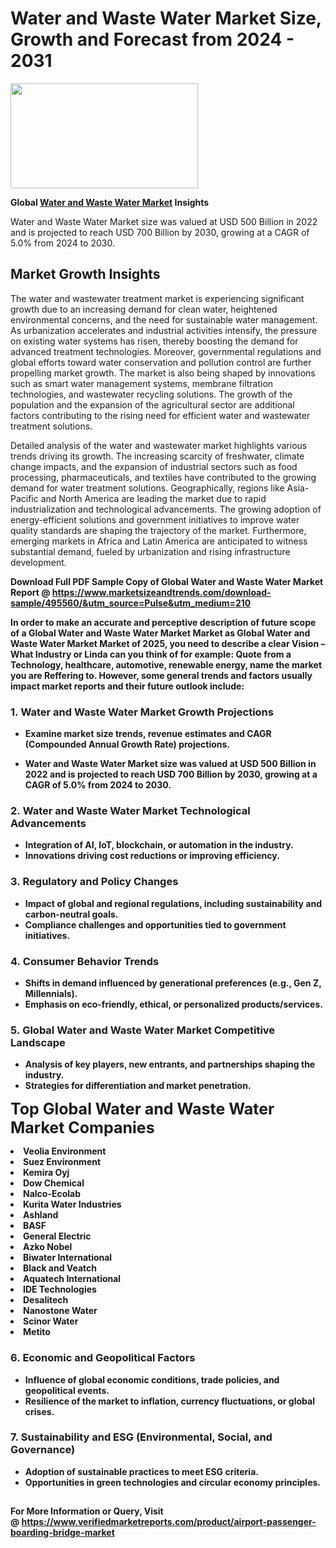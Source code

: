 <H1>Water and Waste Water Market Size, Growth and Forecast from 2024 - 2031</H1><img class="aligncenter size-medium wp-image-584254" src="https://thirdeyenews.in/wp-content/uploads/2024/09/Global-Market-Research-300x168.jpeg" alt="" width="300" height="168" /><p><strong>Global&nbsp;<a href="https://www.marketsizeandtrends.com/download-sample/495560/&amp;utm_source=Pulse&amp;utm_medium=210">Water and Waste Water Market</a> Insights</strong></p><p>Water and Waste Water Market size was valued at USD 500 Billion in 2022 and is projected to reach USD 700 Billion by 2030, growing at a CAGR of 5.0% from 2024 to 2030.</p><p><h2>Market Growth Insights</h2> <p>The water and wastewater treatment market is experiencing significant growth due to an increasing demand for clean water, heightened environmental concerns, and the need for sustainable water management. As urbanization accelerates and industrial activities intensify, the pressure on existing water systems has risen, thereby boosting the demand for advanced treatment technologies. Moreover, governmental regulations and global efforts toward water conservation and pollution control are further propelling market growth. The market is also being shaped by innovations such as smart water management systems, membrane filtration technologies, and wastewater recycling solutions. The growth of the population and the expansion of the agricultural sector are additional factors contributing to the rising need for efficient water and wastewater treatment solutions.</p> <p><strong></strong></p> <p>Detailed analysis of the water and wastewater market highlights various trends driving its growth. The increasing scarcity of freshwater, climate change impacts, and the expansion of industrial sectors such as food processing, pharmaceuticals, and textiles have contributed to the growing demand for water treatment solutions. Geographically, regions like Asia-Pacific and North America are leading the market due to rapid industrialization and technological advancements. The growing adoption of energy-efficient solutions and government initiatives to improve water quality standards are shaping the trajectory of the market. Furthermore, emerging markets in Africa and Latin America are anticipated to witness substantial demand, fueled by urbanization and rising infrastructure development.</p> <p><strong></p><p><span class=""><strong>Download Full PDF Sample Copy of Global Water and Waste Water Market Report</strong> @ <a href="https://www.marketsizeandtrends.com/download-sample/495560/&amp;utm_source=Pulse&amp;utm_medium=210" target="_blank">https://www.marketsizeandtrends.com/download-sample/495560/&amp;utm_source=Pulse&amp;utm_medium=210</a></span></p><p>In order to make an accurate and perceptive description of future scope of a Global&nbsp;Water and Waste Water Market Market as Global&nbsp;Water and Waste Water Market Market of 2025, you need to describe a clear Vision &ndash; What Industry or Linda can you think of for example: Quote from a Technology, healthcare, automotive, renewable energy, name the market you are Reffering to. However, some general trends and factors usually impact market reports and their future outlook include:</p><h3>1.&nbsp;<strong>Water and Waste Water Market Growth Projections</strong></h3><ul><li>Examine market size trends, revenue estimates and CAGR (Compounded Annual Growth Rate) projections.</li><li><p>Water and Waste Water Market size was valued at USD 500 Billion in 2022 and is projected to reach USD 700 Billion by 2030, growing at a CAGR of 5.0% from 2024 to 2030.</p></li></ul><h3>2.&nbsp;<strong>Water and Waste Water Market Technological Advancements</strong></h3><ul><li>Integration of AI, IoT, blockchain, or automation in the industry.</li><li>Innovations driving cost reductions or improving efficiency.</li></ul><h3>3.&nbsp;<strong>Regulatory and Policy Changes</strong></h3><ul><li>Impact of global and regional regulations, including sustainability and carbon-neutral goals.</li><li>Compliance challenges and opportunities tied to government initiatives.</li></ul><h3>4.&nbsp;<strong>Consumer Behavior Trends</strong></h3><ul><li>Shifts in demand influenced by generational preferences (e.g., Gen Z, Millennials).</li><li>Emphasis on eco-friendly, ethical, or personalized products/services.</li></ul><h3>5.&nbsp;<strong>Global Water and Waste Water Market Competitive Landscape</strong></h3><ul><li>Analysis of key players, new entrants, and partnerships shaping the industry.</li><li>Strategies for differentiation and market penetration.</li></ul><p data-pm-slice="1 1 []"><span style="color: inherit; font-family: inherit; font-size: 25px;">Top Global Water and Waste Water Market Companies</span></p><div class="" data-test-id=""><p><li>Veolia Environment</li><li> Suez Environment</li><li> Kemira Oyj</li><li> Dow Chemical</li><li> Nalco-Ecolab</li><li> Kurita Water Industries</li><li> Ashland</li><li> BASF</li><li> General Electric</li><li> Azko Nobel</li><li> Biwater International</li><li> Black and Veatch</li><li> Aquatech International</li><li> IDE Technologies</li><li> Desalitech</li><li> Nanostone Water</li><li> Scinor Water</li><li> Metito</li></p></div><h3>6.&nbsp;<strong>Economic and Geopolitical Factors</strong></h3><ul><li>Influence of global economic conditions, trade policies, and geopolitical events.</li><li>Resilience of the market to inflation, currency fluctuations, or global crises.</li></ul><h3>7.&nbsp;<strong>Sustainability and ESG (Environmental, Social, and Governance)</strong></h3><ul><li>Adoption of sustainable practices to meet ESG criteria.</li><li>Opportunities in green technologies and circular economy principles.</li></ul><h2><strong style="font-size: 14px;">For More Information or Query, Visit @&nbsp;</strong><a style="background-color: #ffffff; font-size: 14px;" href="https://www.marketsizeandtrends.com/report/water-and-waste-water-market/" target="_blank">https://www.verifiedmarketreports.com/product/airport-passenger-boarding-bridge-market</a></h2>
